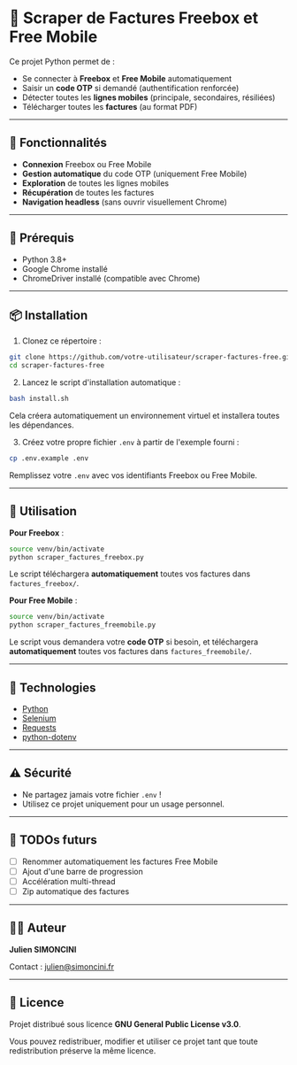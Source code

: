 # 📅 Scraper de Factures Freebox et Free Mobile

Ce projet Python permet de :
- Se connecter à **Freebox** et **Free Mobile** automatiquement
- Saisir un **code OTP** si demandé (authentification renforcée)
- Détecter toutes les **lignes mobiles** (principale, secondaires, résiliées)
- Télécharger toutes les **factures** (au format PDF)

---

## 🚀 Fonctionnalités

- **Connexion** Freebox ou Free Mobile
- **Gestion automatique** du code OTP (uniquement Free Mobile)
- **Exploration** de toutes les lignes mobiles
- **Récupération** de toutes les factures
- **Navigation headless** (sans ouvrir visuellement Chrome)

---

## 📆 Prérequis

- Python 3.8+
- Google Chrome installé
- ChromeDriver installé (compatible avec Chrome)

---

## 📦 Installation

1. Clonez ce répertoire :

```bash
git clone https://github.com/votre-utilisateur/scraper-factures-free.git
cd scraper-factures-free
```

2. Lancez le script d'installation automatique :

```bash
bash install.sh
```

Cela créera automatiquement un environnement virtuel et installera toutes les dépendances.

3. Créez votre propre fichier `.env` à partir de l'exemple fourni :

```bash
cp .env.example .env
```

Remplissez votre `.env` avec vos identifiants Freebox ou Free Mobile.

---

## 🔄 Utilisation

**Pour Freebox** :

```bash
source venv/bin/activate
python scraper_factures_freebox.py
```

Le script téléchargera **automatiquement** toutes vos factures dans `factures_freebox/`.


**Pour Free Mobile** :

```bash
source venv/bin/activate
python scraper_factures_freemobile.py
```

Le script vous demandera votre **code OTP** si besoin, et téléchargera **automatiquement** toutes vos factures dans `factures_freemobile/`.

---

## 🔧 Technologies

- [Python](https://www.python.org/)
- [Selenium](https://selenium.dev/)
- [Requests](https://docs.python-requests.org/)
- [python-dotenv](https://pypi.org/project/python-dotenv/)

---

## ⚠️ Sécurité

- Ne partagez jamais votre fichier `.env` !
- Utilisez ce projet uniquement pour un usage personnel.

---

## 📅 TODOs futurs

- [ ] Renommer automatiquement les factures Free Mobile
- [ ] Ajout d'une barre de progression
- [ ] Accélération multi-thread
- [ ] Zip automatique des factures

---

## 👨‍💻 Auteur

**Julien SIMONCINI**

Contact : [julien@simoncini.fr](mailto:julien@simoncini.fr)

---

## 🔖 Licence

Projet distribué sous licence **GNU General Public License v3.0**.

Vous pouvez redistribuer, modifier et utiliser ce projet tant que toute redistribution préserve la même licence.
